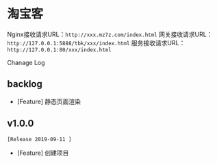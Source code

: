 # 淘宝客

Nginx接收请求URL：`http://xxx.mz7z.com/index.html`
网关接收请求URL： `http://127.0.0.1:5888/tbk/xxx/index.html`
服务接收请求URL： `http://127.0.0.1:80/xxx/index.html`



Chanage Log 

## backlog
- [Feature] 静态页面渲染


## v1.0.0
    [Release 2019-09-11 ]
- [Feature] 创建项目 







